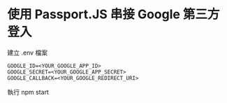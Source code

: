 # 使用 Passport.JS 串接 Google 第三方登入

建立 .env 檔案

```
GOOGLE_ID=<YOUR_GOOGLE_APP_ID>
GOOGLE_SECRET=<YOUR_GOOGLE_APP_SECRET>
GOOGLE_CALLBACK=<YOUR_GOOGLE_REDIRECT_URI>
```

執行 npm start
